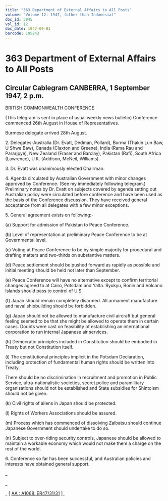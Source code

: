 ```yaml
---
title: "363 Department of External Affairs to All Posts"
volume: "Volume 12: 1947, (other than Indonesia)"
doc_id: 5045
vol_id: 12
doc_date: 1947-09-01
barcode: 195243
---
```


# 363 Department of External Affairs to All Posts

## Circular Cablegram CANBERRA, 1 September 1947, 2 p.m.

BRITISH COMMONWEALTH CONFERENCE

(This telegram is sent in place of usual weekly news bulletin) Conference commenced 26th August in House of Representatives.

Burmese delegate arrived 28th August.

2\. Delegates-Australia (Dr. Evatt, Dedman, Pollard), Burma (Thakin Lun Baw, U Shwe Baw), Canada (Claxton and Greene), India (Rama Rau and Pararjpye), New Zealand (Fraser and Barclay), Pakistan (Rafi), South Africa (Lawrence), U.K. (Addison, McNeil, Williams).

3\. Dr. Evatt was unanimously elected Chairman.

4\. Agenda circulated by Australian Government with minor changes approved by Conference. (See my immediately following telegram.) Preliminary notes by Dr. Evatt on subjects covered by agenda setting out Australian policy were circulated before conference and have been used as the basis of the Conference discussion. They have received general acceptance from all delegates with a few minor exceptions.

5\. General agreement exists on following:-

(a) Support for admission of Pakistan to Peace Conference.

(b) Level of representation at preliminary Peace Conference to be at Governmental level.

(c) Voting at Peace Conference to be by simple majority for procedural and drafting matters and two-thirds on substantive matters.

(d) Peace settlement should be pushed forward as rapidly as possible and initial meeting should be held not later than September.

(e) Peace Conference will have no alternative except to confirm territorial changes agreed to at Cairo, Potsdam and Yalta. Ryukyu, Bonin and Volcano Islands should pass to control of U.S.

(f) Japan should remain completely disarmed. All armament manufacture and naval shipbuilding should be forbidden.

(g) Japan should not be allowed to manufacture civil aircraft but general feeling seemed to be that she might be allowed to operate them in certain cases. Doubts were cast on feasibility of establishing an international corporation to run internal Japanese air services.

(h) Democratic principles included in Constitution should be embodied in Treaty but not Constitution itself.

(i) The constitutional principles implicit in the Potsdam Declaration, including protection of fundamental human rights should be written into Treaty.

There should be no discrimination in recruitment and promotion in Public Service, ultra-nationalistic societies, secret police and paramilitary organisations should not be established and State subsidies for Shintoism should not be given.

(k) Civil rights of aliens in Japan should be protected.

(l) Rights of Workers Associations should be assured.

(m) Process which has commenced of dissolving Zaibatsu should continue Japanese Government should undertake to do so.

(n) Subject to over-riding security controls, Japanese should be allowed to maintain a workable economy which would not make them a charge on the rest of the world.

6\. Conference so far has been successful, and Australian policies and interests have obtained general support.

_

_

_ [ [AA : A1068, ER47/31/31](http://www.naa.gov.au/cgi-bin/Search?O=I&Number=195243) ]_
